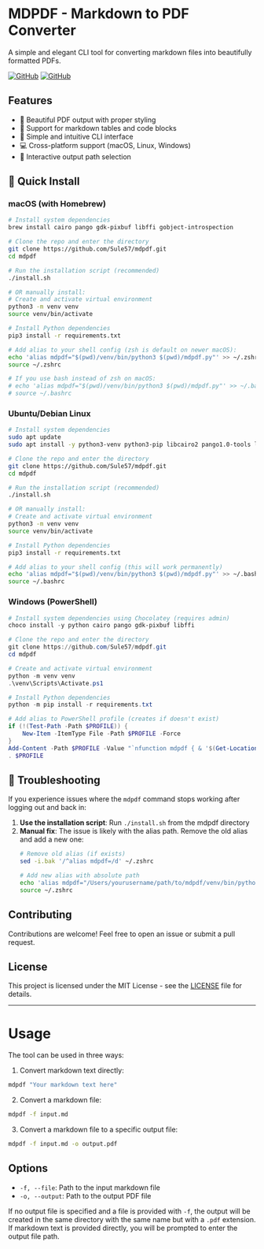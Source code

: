 # MDPDF - Markdown to PDF Converter

A simple and elegant CLI tool for converting markdown files into beautifully formatted PDFs.

[![GitHub](https://img.shields.io/github/license/Sule57/mdpdf)](https://github.com/Sule57/mdpdf/blob/main/LICENSE)
[![GitHub](https://img.shields.io/github/stars/Sule57/mdpdf)](https://github.com/Sule57/mdpdf/stargazers)

## Features

- 🎨 Beautiful PDF output with proper styling
- 📝 Support for markdown tables and code blocks
- 🚀 Simple and intuitive CLI interface
- 💻 Cross-platform support (macOS, Linux, Windows)
- 🔄 Interactive output path selection

## 🚀 Quick Install

### macOS (with Homebrew)
```bash
# Install system dependencies
brew install cairo pango gdk-pixbuf libffi gobject-introspection

# Clone the repo and enter the directory
git clone https://github.com/Sule57/mdpdf.git
cd mdpdf

# Run the installation script (recommended)
./install.sh

# OR manually install:
# Create and activate virtual environment
python3 -m venv venv
source venv/bin/activate

# Install Python dependencies
pip3 install -r requirements.txt

# Add alias to your shell config (zsh is default on newer macOS):
echo 'alias mdpdf="$(pwd)/venv/bin/python3 $(pwd)/mdpdf.py"' >> ~/.zshrc
source ~/.zshrc

# If you use bash instead of zsh on macOS:
# echo 'alias mdpdf="$(pwd)/venv/bin/python3 $(pwd)/mdpdf.py"' >> ~/.bashrc
# source ~/.bashrc
```

### Ubuntu/Debian Linux
```bash
# Install system dependencies
sudo apt update
sudo apt install -y python3-venv python3-pip libcairo2 pango1.0-tools libgdk-pixbuf2.0-0 libffi-dev gir1.2-pango-1.0

# Clone the repo and enter the directory
git clone https://github.com/Sule57/mdpdf.git
cd mdpdf

# Run the installation script (recommended)
./install.sh

# OR manually install:
# Create and activate virtual environment
python3 -m venv venv
source venv/bin/activate

# Install Python dependencies
pip3 install -r requirements.txt

# Add alias to your shell config (this will work permanently)
echo 'alias mdpdf="$(pwd)/venv/bin/python3 $(pwd)/mdpdf.py"' >> ~/.bashrc
source ~/.bashrc
```

### Windows (PowerShell)
```powershell
# Install system dependencies using Chocolatey (requires admin)
choco install -y python cairo pango gdk-pixbuf libffi

# Clone the repo and enter the directory
git clone https://github.com/Sule57/mdpdf.git
cd mdpdf

# Create and activate virtual environment
python -m venv venv
.\venv\Scripts\Activate.ps1

# Install Python dependencies
python -m pip install -r requirements.txt

# Add alias to PowerShell profile (creates if doesn't exist)
if (!(Test-Path -Path $PROFILE)) {
    New-Item -ItemType File -Path $PROFILE -Force
}
Add-Content -Path $PROFILE -Value "`nfunction mdpdf { & '$(Get-Location)\venv\Scripts\python.exe' '$(Get-Location)\mdpdf.py' `$args }"
. $PROFILE
```

## 🔧 Troubleshooting

If you experience issues where the `mdpdf` command stops working after logging out and back in:

1. **Use the installation script**: Run `./install.sh` from the mdpdf directory
2. **Manual fix**: The issue is likely with the alias path. Remove the old alias and add a new one:
   ```bash
   # Remove old alias (if exists)
   sed -i.bak '/^alias mdpdf=/d' ~/.zshrc
   
   # Add new alias with absolute path
   echo 'alias mdpdf="/Users/yourusername/path/to/mdpdf/venv/bin/python3 /Users/yourusername/path/to/mdpdf/mdpdf.py"' >> ~/.zshrc
   source ~/.zshrc
   ```

## Contributing

Contributions are welcome! Feel free to open an issue or submit a pull request.

## License

This project is licensed under the MIT License - see the [LICENSE](LICENSE) file for details.

---

# Usage

The tool can be used in three ways:

1. Convert markdown text directly:
```bash
mdpdf "Your markdown text here"
```

2. Convert a markdown file:
```bash
mdpdf -f input.md
```

3. Convert a markdown file to a specific output file:
```bash
mdpdf -f input.md -o output.pdf
```

## Options

- `-f, --file`: Path to the input markdown file
- `-o, --output`: Path to the output PDF file

If no output file is specified and a file is provided with `-f`, the output will be created in the same directory with the same name but with a `.pdf` extension. If markdown text is provided directly, you will be prompted to enter the output file path. 
